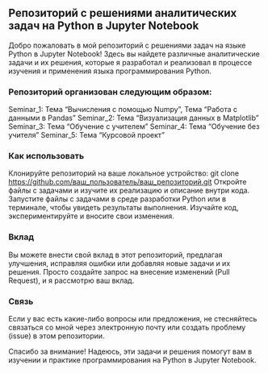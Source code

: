## Репозиторий с решениями аналитических задач на Python в Jupyter Notebook
Добро пожаловать в мой репозиторий с решениями задач на языке Python в Jupyter Notebook! Здесь вы найдете различные аналитические задачи и их решения, которые я разработал и реализовал в процессе изучения и применения языка программирования Python.

### Репозиторий организован следующим образом:
Seminar_1: Тема “Вычисления с помощью Numpy”, Тема “Работа с данными в Pandas”
Seminar_2: Тема “Визуализация данных в Matplotlib”
Seminar_3: Тема “Обучение с учителем”
Seminar_4: Тема “Обучение без учителя”
Seminar_5: Тема “Курсовой проект”

### Как использовать
Клонируйте репозиторий на ваше локальное устройство:
git clone https://github.com/ваш_пользователь/ваш_репозиторий.git
Откройте файлы с задачами и изучите их реализацию и описание внутри кода.
Запустите файлы с задачами в среде разработки Python или в терминале, чтобы увидеть результаты выполнения.
Изучайте код, экспериментируйте и вносите свои изменения.

### Вклад
Вы можете внести свой вклад в этот репозиторий, предлагая улучшения, исправляя ошибки или добавляя новые задачи и их решения. Просто создайте запрос на внесение изменений (Pull Request), и я рассмотрю ваш вклад.

### Связь
Если у вас есть какие-либо вопросы или предложения, не стесняйтесь связаться со мной через электронную почту или создать проблему (issue) в этом репозитории.

Спасибо за внимание! Надеюсь, эти задачи и решения помогут вам в изучении и практике программирования на Python в Jupyter Notebook.
